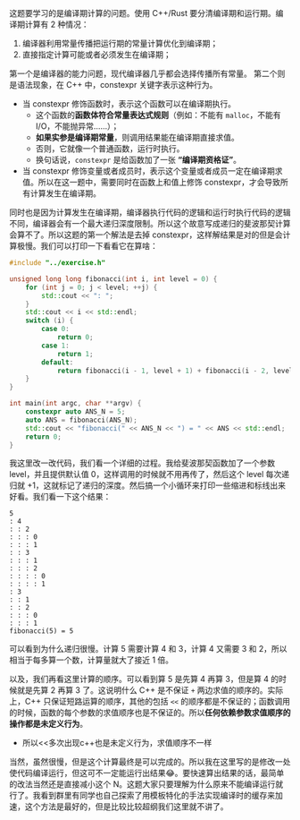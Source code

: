 这题要学习的是编译期计算的问题。使用 C++/Rust 要分清编译期和运行期。编译期计算有 2 种情况：

1. 编译器利用常量传播把运行期的常量计算优化到编译期；
2. 直接指定计算可能或者必须发生在编译期；

第一个是编译器的能力问题，现代编译器几乎都会选择传播所有常量。
第二个则是语法现象，在 C++ 中，constexpr 关键字表示这种行为。
- 当 constexpr 修饰函数时，表示这个函数可以在编译期执行。
	- 这个函数的**函数体符合常量表达式规则**（例如：不能有 `malloc`，不能有 I/O，不能抛异常……）；
	- **如果实参是编译期常量**，则调用结果能在编译期直接求值。
	- 否则，它就像一个普通函数，运行时执行。
	- 换句话说，`constexpr` 是给函数加了一张 **“编译期资格证”**。
- 当 constexpr 修饰变量或者成员时，表示这个变量或者成员一定在编译期求值。所以在这一题中，需要同时在函数上和值上修饰 constexpr，才会导致所有计算发生在编译期。

同时也是因为计算发生在编译期，编译器执行代码的逻辑和运行时执行代码的逻辑不同，编译器会有一个最大递归深度限制。所以这个故意写成递归的斐波那契计算会算不了。所以这题的第一个解法是去掉 constexpr，这样解结果是对的但是会计算极慢。我们可以打印一下看看它在算啥：
```c++
#include "../exercise.h"

unsigned long long fibonacci(int i, int level = 0) {
    for (int j = 0; j < level; ++j) {
        std::cout << ": ";
    }
    std::cout << i << std::endl;
    switch (i) {
        case 0:
            return 0;
        case 1:
            return 1;
        default:
            return fibonacci(i - 1, level + 1) + fibonacci(i - 2, level + 1);
    }
}

int main(int argc, char **argv) {
    constexpr auto ANS_N = 5;
    auto ANS = fibonacci(ANS_N);
    std::cout << "fibonacci(" << ANS_N << ") = " << ANS << std::endl;
    return 0;
}
```
我这里改一改代码，我们看一个详细的过程。我给斐波那契函数加了一个参数 level，并且提供默认值 0，这样调用的时候就不用再传了，然后这个 level 每次递归就 +1，这就标记了递归的深度。然后搞一个小循环来打印一些缩进和标线出来好看。我们看一下这个结果：

```
5
: 4
: : 2
: : : 0
: : : 1
: : 3
: : : 1
: : : 2
: : : : 0
: : : : 1
: 3
: : 1
: : 2
: : : 0
: : : 1
fibonacci(5) = 5
```
可以看到为什么递归很慢。计算 5 需要计算 4 和 3，计算 4 又需要 3 和 2，所以相当于每多算一个数，计算量就大了接近 1 倍。

以及，我们再看这里计算的顺序。可以看到算 5 是先算 4 再算 3，但是算 4 的时候就是先算 2 再算 3 了。这说明什么 C++ 是不保证 `+` 两边求值的顺序的。实际上，C++ 只保证短路运算的顺序，其他的包括 `<<` 的顺序都是不保证的；函数调用的时候，函数的每个参数的求值顺序也是不保证的。所以**任何依赖参数求值顺序的操作都是未定义行为**。
- 所以<<多次出现c++也是未定义行为，求值顺序不一样

当然，虽然很慢，但是这个计算最终是可以完成的。所以我在这里写的是修改一处使代码编译运行，但这可不一定能运行出结果😂。要快速算出结果的话，最简单的改法当然还是直接减小这个 N。这题大家只要理解为什么原来不能编译运行就行了。我看到群里有同学也自己探索了用模板特化的手法实现编译时的缓存来加速，这个方法是最好的，但是比较比较超纲我们这里就不讲了。


